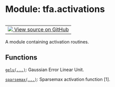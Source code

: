 <div itemscope itemtype="http://developers.google.com/ReferenceObject">
<meta itemprop="name" content="tfa.activations" />
<meta itemprop="path" content="Stable" />
</div>

# Module: tfa.activations


<table class="tfo-notebook-buttons tfo-api" align="left">

<td>
  <a target="_blank" href="https://github.com/tensorflow/addons/tree/r0.5/tensorflow_addons/activations/__init__.py">
    <img src="https://www.tensorflow.org/images/GitHub-Mark-32px.png" />
    View source on GitHub
  </a>
</td></table>



A module containing activation routines.

<!-- Placeholder for "Used in" -->


## Functions

[`gelu(...)`](../tfa/activations/gelu.md): Gaussian Error Linear Unit.

[`sparsemax(...)`](../tfa/activations/sparsemax.md): Sparsemax activation function [1].

